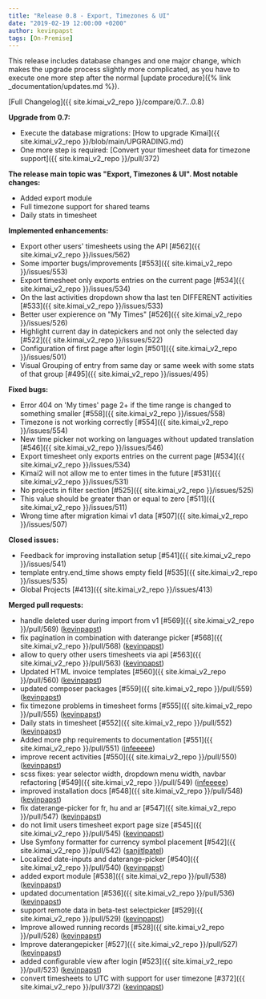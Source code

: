 ```yaml
---
title: "Release 0.8 - Export, Timezones & UI"
date: "2019-02-19 12:00:00 +0200"
author: kevinpapst
tags: [On-Premise]
---
```


This release includes database changes and one major change, which makes the upgrade process slightly more complicated, 
as you have to execute one more step after the normal [update procedure]({% link _documentation/updates.md %}).

[Full Changelog]({{ site.kimai_v2_repo }}/compare/0.7...0.8)

**Upgrade from 0.7:**

- Execute the database migrations: [How to upgrade Kimai]({{ site.kimai_v2_repo }}/blob/main/UPGRADING.md)
- One more step is required: [Convert your timesheet data for timezone support]({{ site.kimai_v2_repo }}/pull/372)

**The release main topic was "Export, Timezones & UI". Most notable changes:**

- Added export module
- Full timezone support for shared teams
- Daily stats in timesheet

**Implemented enhancements:**

- Export other users' timesheets using the API [\#562]({{ site.kimai_v2_repo }}/issues/562)
- Some importer bugs/improvements [\#553]({{ site.kimai_v2_repo }}/issues/553)
- Export timesheet only exports entries on the current page [\#534]({{ site.kimai_v2_repo }}/issues/534)
- On the last activities dropdown show tha last ten DIFFERENT activities [\#533]({{ site.kimai_v2_repo }}/issues/533)
- Better user expierence on "My Times" [\#526]({{ site.kimai_v2_repo }}/issues/526)
- Highlight current day in datepickers and not only the selected day [\#522]({{ site.kimai_v2_repo }}/issues/522)
- Configuration of first page after login [\#501]({{ site.kimai_v2_repo }}/issues/501)
- Visual Grouping of entry from same day or same week with some stats of that group [\#495]({{ site.kimai_v2_repo }}/issues/495)

**Fixed bugs:**

- Error 404 on 'My times' page 2+ if the time range is changed to something smaller [\#558]({{ site.kimai_v2_repo }}/issues/558)
- Timezone is not working correctly [\#554]({{ site.kimai_v2_repo }}/issues/554)
- New time picker not working on languages without updated translation [\#546]({{ site.kimai_v2_repo }}/issues/546)
- Export timesheet only exports entries on the current page [\#534]({{ site.kimai_v2_repo }}/issues/534)
- Kimai2 will not allow me to enter times in the future [\#531]({{ site.kimai_v2_repo }}/issues/531)
- No projects in filter section [\#525]({{ site.kimai_v2_repo }}/issues/525)
- This value should be greater than or equal to zero [\#511]({{ site.kimai_v2_repo }}/issues/511)
- Wrong time after migration kimai v1 data [\#507]({{ site.kimai_v2_repo }}/issues/507)

**Closed issues:**

- Feedback for improving installation setup [\#541]({{ site.kimai_v2_repo }}/issues/541)
- template entry.end\_time shows empty field [\#535]({{ site.kimai_v2_repo }}/issues/535)
- Global Projects [\#413]({{ site.kimai_v2_repo }}/issues/413)

**Merged pull requests:**

- handle deleted user during import from v1 [\#569]({{ site.kimai_v2_repo }}/pull/569) ([kevinpapst](https://github.com/kevinpapst))
- fix pagination in combination with daterange picker [\#568]({{ site.kimai_v2_repo }}/pull/568) ([kevinpapst](https://github.com/kevinpapst))
- allow to query other users timesheets via api [\#563]({{ site.kimai_v2_repo }}/pull/563) ([kevinpapst](https://github.com/kevinpapst))
- Updated HTML invoice templates [\#560]({{ site.kimai_v2_repo }}/pull/560) ([kevinpapst](https://github.com/kevinpapst))
- updated composer packages [\#559]({{ site.kimai_v2_repo }}/pull/559) ([kevinpapst](https://github.com/kevinpapst))
- fix timezone problems in timesheet forms [\#555]({{ site.kimai_v2_repo }}/pull/555) ([kevinpapst](https://github.com/kevinpapst))
- Daily stats in timesheet [\#552]({{ site.kimai_v2_repo }}/pull/552) ([kevinpapst](https://github.com/kevinpapst))
- Added more php requirements to documentation [\#551]({{ site.kimai_v2_repo }}/pull/551) ([infeeeee](https://github.com/infeeeee))
- improve recent activities [\#550]({{ site.kimai_v2_repo }}/pull/550) ([kevinpapst](https://github.com/kevinpapst))
- scss fixes: year selector width, dropdown menu width, navbar refactoring [\#549]({{ site.kimai_v2_repo }}/pull/549) ([infeeeee](https://github.com/infeeeee))
- improved installation docs [\#548]({{ site.kimai_v2_repo }}/pull/548) ([kevinpapst](https://github.com/kevinpapst))
- fix daterange-picker for fr, hu and ar [\#547]({{ site.kimai_v2_repo }}/pull/547) ([kevinpapst](https://github.com/kevinpapst))
- do not limit users timesheet export page size [\#545]({{ site.kimai_v2_repo }}/pull/545) ([kevinpapst](https://github.com/kevinpapst))
- Use Symfony formatter for currency symbol placement [\#542]({{ site.kimai_v2_repo }}/pull/542) ([sanjitlpatel](https://github.com/sanjitlpatel))
- Localized date-inputs and daterange-picker [\#540]({{ site.kimai_v2_repo }}/pull/540) ([kevinpapst](https://github.com/kevinpapst))
- added export module [\#538]({{ site.kimai_v2_repo }}/pull/538) ([kevinpapst](https://github.com/kevinpapst))
- updated documentation [\#536]({{ site.kimai_v2_repo }}/pull/536) ([kevinpapst](https://github.com/kevinpapst))
- support remote data in beta-test selectpicker [\#529]({{ site.kimai_v2_repo }}/pull/529) ([kevinpapst](https://github.com/kevinpapst))
- Improve allowed running records [\#528]({{ site.kimai_v2_repo }}/pull/528) ([kevinpapst](https://github.com/kevinpapst))
- Improve daterangepicker [\#527]({{ site.kimai_v2_repo }}/pull/527) ([kevinpapst](https://github.com/kevinpapst))
- added configurable view after login [\#523]({{ site.kimai_v2_repo }}/pull/523) ([kevinpapst](https://github.com/kevinpapst))
- convert timesheets to UTC with support for user timezone [\#372]({{ site.kimai_v2_repo }}/pull/372) ([kevinpapst](https://github.com/kevinpapst))
